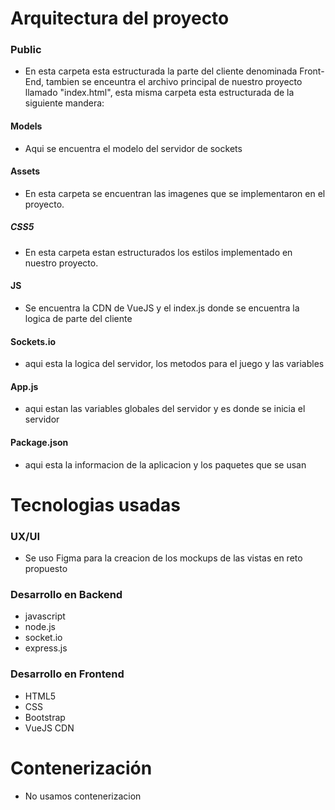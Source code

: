 # Arquitectura del proyecto
### Public 
- En esta carpeta esta estructurada la parte del cliente denominada Front-End, tambien se enceuntra el archivo principal de nuestro proyecto llamado "index.html", esta misma carpeta esta estructurada de la siguiente mandera:

#### Models
- Aqui se encuentra el modelo del servidor de sockets
#### Assets
- En esta carpeta se encuentran las imagenes que se implementaron en el proyecto.
##### CSS5
- En esta carpeta estan estructurados los estilos implementado en nuestro proyecto.
#### JS
- Se encuentra la CDN de VueJS y el index.js donde se encuentra la logica de parte del cliente
#### Sockets.io
- aqui esta la logica del servidor, los metodos para el juego y las variables
#### App.js
- aqui estan las variables globales del servidor y es donde se inicia el servidor

#### Package.json
- aqui esta la informacion de la aplicacion y los paquetes que se usan

# Tecnologias usadas

### UX/UI
- Se uso Figma para la creacion de los mockups de las vistas en reto propuesto 

### Desarrollo en Backend
- javascript 
- node.js
- socket.io
- express.js

### Desarrollo en Frontend
- HTML5
- CSS
- Bootstrap
- VueJS CDN

# Contenerización
- No usamos contenerizacion
